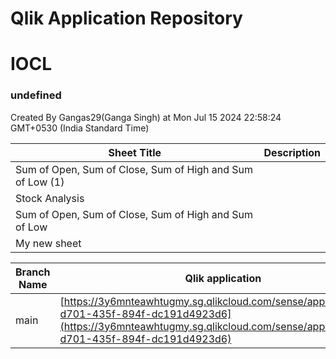 # Qlik Application Repository 
# IOCL
### undefined
Created By Gangas29(Ganga Singh) at Mon Jul 15 2024 22:58:24 GMT+0530 (India Standard Time)




Sheet Title | Description
------------ | -------------
Sum of Open, Sum of Close, Sum of High and Sum of Low (1)|
Stock Analysis|
Sum of Open, Sum of Close, Sum of High and Sum of Low|
My new sheet|



Branch Name|Qlik application
---|---
main|[https://3y6mnteawhtugmy.sg.qlikcloud.com/sense/app/94d24d16-d701-435f-894f-dc191d4923d6](https://3y6mnteawhtugmy.sg.qlikcloud.com/sense/app/94d24d16-d701-435f-894f-dc191d4923d6)